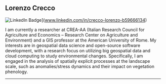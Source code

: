 ## Lorenzo Crecco

![LinkedIn Badge](https://img.shields.io/badge/My-LinkedIn-blue)](www.linkedin.com/in/crecco-lorenzo-b59666134)

I am currently a researcher at CREA-AA (Italian Research Council for Agriculture and Economics – Research Center on Agriculture and Environment) and a GIS professor at the American University of Rome. My interests are in geospatial data science and open-source software development, with a research focus on utilizing big geospatial data and cloud computing to study environmental changes. Specifically, I am engaged in the analysis of spatially explicit processes at the landscape scale, such as anomalies/stress dynamics and their impact on vegetation phenology.

---

<!--
**gthlor/gthlor** is a ✨ _special_ ✨ repository because its `README.md` (this file) appears on your GitHub profile.

Here are some ideas to get you started:

- 🔭 I’m currently working on ...
- 🌱 I’m currently learning ...
- 👯 I’m looking to collaborate on ...
- 🤔 I’m looking for help with ...
- 💬 Ask me about ...
- 📫 How to reach me: ...
- 😄 Pronouns: ...
- ⚡ Fun fact: ...
-->
